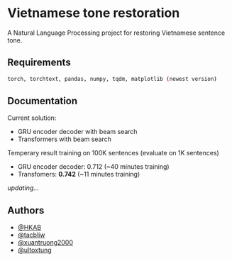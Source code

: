 
# Vietnamese tone restoration

A Natural Language Processing project for restoring Vietnamese sentence tone.


## Requirements 

```bash 
torch, torchtext, pandas, numpy, tqdm, matplotlib (newest version)
```
    
## Documentation

  Current solution:
  
  - GRU encoder decoder with beam search
  - Transformers with beam search

Temperary result training on 100K sentences (evaluate on 1K sentences)
  
  - GRU encoder decoder: 0.712 (~40 minutes training)
  - Transfomers: **0.742** (~11 minutes training)

*updating...*
## Authors

- [@HKAB](https://www.github.com/HKAB)
- [@tacbliw](https://github.com/tacbliw)
- [@xuantruong2000](https://github.com/xuantruong2000)
- [@ultoxtung](https://github.com/ultoxtung)

  
